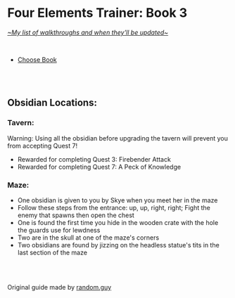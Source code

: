 # Four Elements Trainer: Book 3
[*\~My list of walkthroughs and when they'll be updated\~*](https://www.patreon.com/maimlain)

<br>

- [Choose Book](https://github.com/maim-lain/fourelements/blob/master/README.md)

<br>
<br>

## Obsidian Locations:

### Tavern:
Warning: Using all the obsidian before upgrading the tavern will prevent you from accepting Quest 7!<br>
- Rewarded for completing Quest 3: Firebender Attack
- Rewarded for completing Quest 7: A Peck of Knowledge

### Maze:
- One obsidian is given to you by Skye when you meet her in the maze
- Follow these steps from the entrance: up, up, right, right; Fight the enemy that spawns then open the chest
- One is found the first time you hide in the wooden crate with the hole the guards use for lewdness
- Two are in the skull at one of the maze's corners
- Two obsidians are found by jizzing on the headless statue's tits in the last section of the maze

<br>
<br>

Original guide made by [random.guy](https://f95zone.com/threads/four-elements-trainer-v0-6-13e-mity.730/page-230#post-871090)

